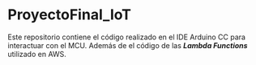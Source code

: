 # ProyectoFinal_IoT

Este repositorio contiene el código realizado en el IDE Arduino CC para interactuar con el MCU. Además de el código de las ***Lambda Functions*** utilizado en AWS. 


